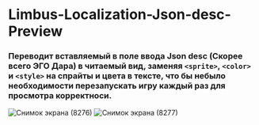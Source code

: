 # Limbus-Localization-Json-desc-Preview
### Переводит вставляемый в поле ввода Json desc (Скорее всего ЭГО Дара) в читаемый вид, заменяя `<sprite>`, `<color>` и `<style>` на спрайты и цвета в тексте, что бы небыло необходимости перезапускать игру каждый раз для просмотра корректноси.

![Снимок экрана (8276)](https://github.com/user-attachments/assets/71c1f2a0-824a-4d45-b9ed-a617b628366e)
![Снимок экрана (8277)](https://github.com/user-attachments/assets/d7eabe29-37b9-499c-8f5a-ebc2254a2217)
